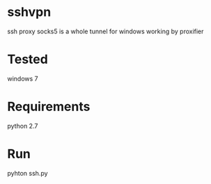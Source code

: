 # sshvpn
ssh proxy socks5 is a whole tunnel for windows working by proxifier 
# Tested
windows 7
# Requirements
python 2.7
# Run
pyhton ssh.py

